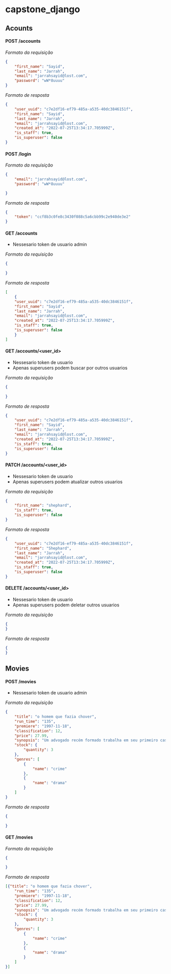 # capstone_django

## Acounts

#### POST /accounts

_Formato da requisição_

```json
{
	"first_name": "Sayid",
	"last_name": "Jarrah",
	"email": "jarrahsayid@lost.com",
	"password": "wW*8uuuu"
}
```

_Formato de resposta_

```json
{
	"user_uuid": "c7e2df16-ef79-485a-a535-40dc3846151f",
	"first_name": "Sayid",
	"last_name": "Jarrah",
	"email": "jarrahsayid@lost.com",
	"created_at": "2022-07-25T13:34:17.705999Z",
	"is_staff": true,
	"is_superuser": false
}
```
#### POST /login

_Formato da requisição_

```json
{
	"email": "jarrahsayid@lost.com",
	"password": "wW*8uuuu"

}
```

_Formato de resposta_

```json
{
	"token": "ccf8b3c0fe8c3430f088c5a6cbb99c2e940de3e2"
}
```
#### GET /accounts

- Nessesario token de usuario admin


_Formato da requisição_

```json
{
	
}
```

_Formato de resposta_

```json
[
 	{
	"user_uuid": "c7e2df16-ef79-485a-a535-40dc3846151f",
	"first_name": "Sayid",
	"last_name": "Jarrah",
	"email": "jarrahsayid@lost.com",
	"created_at": "2022-07-25T13:34:17.705999Z",
	"is_staff": true,
	"is_superuser": false
	}
]
```
#### GET /accounts/<user_id>

- Nessesario token de usuario
- Apenas superusers podem buscar por outros usuarios

_Formato da requisição_

```json
{
	
}
```

_Formato de resposta_

```json
{
	"user_uuid": "c7e2df16-ef79-485a-a535-40dc3846151f",
	"first_name": "Sayid",
	"last_name": "Jarrah",
	"email": "jarrahsayid@lost.com",
	"created_at": "2022-07-25T13:34:17.705999Z",
	"is_staff": true,
	"is_superuser": false
}
```
#### PATCH /accounts/<user_id>

- Nessesario token de usuario
- Apenas superusers podem atualizar outros usuarios

_Formato da requisição_

```json
{
	"first_name": "shephard",
	"is_staff": true,
	"is_superuser": false	
}
```

_Formato de resposta_

```json
{
	"user_uuid": "c7e2df16-ef79-485a-a535-40dc3846151f",
	"first_name": "Shephard",
	"last_name": "Jarrah",
	"email": "jarrahsayid@lost.com",
	"created_at": "2022-07-25T13:34:17.705999Z",
	"is_staff": true,
	"is_superuser": false
}
```
#### DELETE /accounts/<user_id>

- Nessesario token de usuario
- Apenas superusers podem deletar outros usuarios

_Formato da requisição_

```json
{
}
```

_Formato de resposta_

```json
{
}
```

## Movies

#### POST /movies

- Nessesario token de usuario admin

_Formato da requisição_

```json
{
	"title": "o homem que fazia chover",
	"run_time": "135",
	"premiere": "1997-11-18",
	"classification": 12,
	"price": 27.99,
	"synopsis": "Um advogado recém formado trabalha em seu primeiro caso contra uma companhia de seguros que suspende o plano de saúde de uma vítima de leucemia...",
	"stock": {
		"quantity": 3
	},
	"genres": [
		{
			"name": "crime"
		},
		{
			"name": "drama"
		}
	]
}
```

_Formato de resposta_

```json
{
	
}
```

#### GET /movies

_Formato da requisição_

```json
{
	
}
```

_Formato de resposta_

```json
[{"title": "o homem que fazia chover",
	"run_time": "135",
	"premiere": "1997-11-18",
	"classification": 12,
	"price": 27.99,
	"synopsis": "Um advogado recém formado trabalha em seu primeiro caso contra uma companhia de seguros que suspende o plano de saúde de uma vítima de leucemia...",
	"stock": {
		"quantity": 3
	},
	"genres": [
		{
			"name": "crime"
		},
		{
			"name": "drama"
		}
	]	
}]
```
